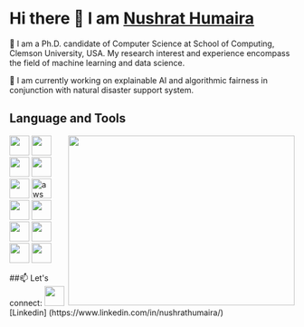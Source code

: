 # Hi there 👋 I am [Nushrat Humaira](https://www.linkedin.com/in/nushrathumaira/)

🔭 I am a Ph.D. candidate of Computer Science at School of Computing, Clemson University, USA. My research interest and experience encompass the field of machine learning and data science. 

🌱 I am currently working on explainable AI and algorithmic fairness in conjunction with natural disaster support system. 


<!--
**nushrathumaira/nushrathumaira** is a ✨ _special_ ✨ repository because its `README.md` (this file) appears on your GitHub profile.

Here are some ideas to get you started:

- 🔭 I’m currently working on ...
- 🌱 I’m currently learning ...
- 👯 I’m looking to collaborate on ...
- 🤔 I’m looking for help with ...
- 💬 Ask me about ...
- 📫 How to reach me: ...
- 😄 Pronouns: ...
- ⚡ Fun fact: ...
-->

## Language and Tools
<img align="right" src="https://www.clemson.edu/cecas/departments/computing/images/building/home%20banner%20mcadams%20july%202016.jpg" width ="400" height="300"/>
<p>
<img src="https://cdn.jsdelivr.net/gh/devicons/devicon/icons/python/python-original.svg" width="35" height="35" />
<img src="https://cdn.jsdelivr.net/gh/devicons/devicon/icons/pytorch/pytorch-original.svg" width="35" height="35"/>  
<img src="https://cdn.jsdelivr.net/gh/devicons/devicon/icons/tensorflow/tensorflow-original.svg" width="35" height="35"/>   
<img src="https://cdn.jsdelivr.net/gh/devicons/devicon/icons/vscode/vscode-original.svg" width="35" height="35"/>
<img src="https://cdn.jsdelivr.net/gh/devicons/devicon/icons/jupyter/jupyter-original.svg" width="35" height="35"/>
<img src="https://cdn.jsdelivr.net/gh/devicons/devicon/icons/amazonwebservices/amazonwebservices-original.svg" alt="aws" width="35" height="35" />
<img src="https://cdn.jsdelivr.net/gh/devicons/devicon/icons/c/c-original.svg" width="35" height="35" /> 
<img src="https://cdn.jsdelivr.net/gh/devicons/devicon/icons/cplusplus/cplusplus-original.svg" width="35" height="35" />   
<img src="https://cdn.jsdelivr.net/gh/devicons/devicon/icons/docker/docker-original.svg" width="35" height="35"/>     
<img src="https://cdn.jsdelivr.net/gh/devicons/devicon/icons/vscode/vscode-original.svg" width="35" height="35"/>
<img src="https://cdn.jsdelivr.net/gh/devicons/devicon/icons/numpy/numpy-original.svg" width="35" height="35"/>
<img src="https://cdn.jsdelivr.net/gh/devicons/devicon/icons/pandas/pandas-original.svg" width="35" height="35"/>           
</p>
##📫 Let's connect: 
<img src="https://cdn.jsdelivr.net/gh/devicons/devicon/icons/linkedin/linkedin-original.svg" width="35" height="35"/> [Linkedin] (https://www.linkedin.com/in/nushrathumaira/)
          
